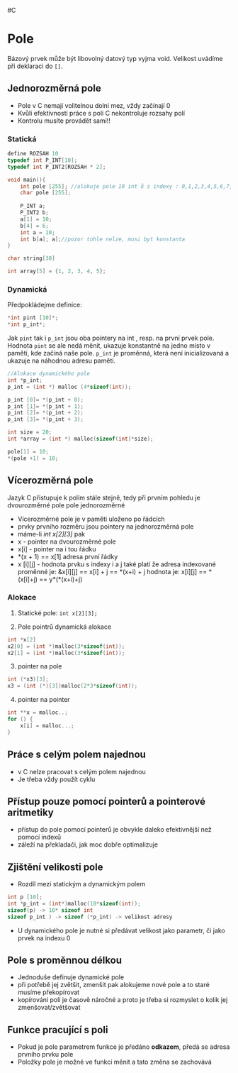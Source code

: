 #C 
# Pole
Bázový prvek může být libovolný datový typ vyjma void. Velikost uvádíme při deklaraci do `[]`.

## Jednorozměrná pole
- Pole v C nemají volitelnou dolní mez, vždy začínají 0
- Kvůli efektivnosti práce s poli C nekontroluje rozsahy polí
- Kontrolu musíte provádět sami!!

### Statická
```c
define ROZSAH 10
typedef int P_INT[10];
typedef int P_INT2[ROZSAH * 2];

void main(){
	int pole [255]; //alokuje pole 10 int ů s indexy : 0,1,2,3,4,5,6,7,8,9
	char pole [255];
	
	P_INT a;
	P_INT2 b;
	a[1] = 10;
	b[4] = 6;
	int a = 10;
	int b[a]; a];//pozor tohle nelze, musi byt konstanta
}
```

```C
char string[30]

int array[5] = {1, 2, 3, 4, 5};
```

### Dynamická
Předpokládejme definice:
```c
*int pint [10]*;
*int p_int*;
```
Jak `pint` tak i `p_int` jsou oba pointery na int , resp. na první prvek pole. Hodnota `pint` se ale nedá měnit, ukazuje konstantně na jedno místo v paměti, kde začíná naše pole. `p_int` je proměnná, která není inicializovaná a ukazuje na náhodnou adresu paměti. 
```c
//Alokace dynamického pole
int *p_int;
p_int = (int *) malloc (4*sizeof(int));

p_int [0]= *(p_int + 0);
p_int [1]= *(p_int + 1);
p_int [2]= *(p_int + 2);
p_int [3]= *(p_int + 3);
```

```C
int size = 20;
int *array = (int *) malloc(sizeof(int)*size);

pole[1] = 10;
*(pole +1) = 10;
```

## Vícerozměrná pole
Jazyk C  přistupuje k polím stále stejně, tedy při prvním pohledu je dvourozměrné pole
pole jednorozměrné
- Vícerozměrné pole je v paměti uloženo po řádcích
- prvky prvního rozměru jsou pointery na jednorozměrná pole
- máme-li *int x\[2]\[3]*
pak
- x - pointer na dvourozměrné pole
- x\[i] - pointer na i tou řádku
- \*(x + 1) == x\[1] adresa první řádky
- x \[i]\[j] - hodnota prvku s indexy i a j
také platí
že adresa indexované proměnné je:
	\&x\[i]\[j] == x\[i] + j == \*(x+i) + j
hodnota je:
	x\[i]\[j] == \*(x\[i]+j) == y*(\*(x+i)+j)

### Alokace
1) Statické pole:
`int x[2][3];`

2) Pole pointrů
dynamická alokace
```C
int *x[2]
x2[0] = (int *)malloc(3*sizeof(int)); 
x2[1] = (int *)malloc(3*sizeof(int));
```

3) pointer na pole
```C
int (*x3)[3];
x3 = (int (*)[3])malloc(2*3*sizeof(int));
```

4) pointer na pointer
```C
int **x = malloc..;
for () {
	x[i] = malloc...;
}
```


## Práce s celým polem najednou
- v C nelze pracovat s celým polem najednou
- Je třeba vždy použít cyklu
## Přístup pouze pomocí pointerů a pointerové aritmetiky
- přístup do pole pomocí pointerů je obvykle daleko efektivnější než pomocí indexů
- záleží na překladači, jak moc dobře optimalizuje
## Zjištění velikosti pole
- Rozdíl mezi statickým a dynamickým polem
```c
int p [10];
int *p_int = (int*)malloc(10*sizeof(int));
sizeof(p) -> 10* sizeof int
sizeof p_int ) -> sizeof (*p_int) -> velikost adresy
```
- U dynamického pole je nutné si předávat velikost jako parametr, či jako prvek na indexu 0
## Pole s proměnnou délkou
- Jednoduše definuje dynamické pole
- při potřebě jej zvětšit, zmenšit pak alokujeme nové pole a to staré musíme překopírovat
- kopírování polí je časově náročné a proto je třeba si rozmyslet o kolik jej zmenšovat/zvětšovat 
## Funkce pracující s poli
- Pokud je pole parametrem funkce je předáno **odkazem**, předá se adresa prvního prvku pole
- Položky pole je možné ve funkci měnit a tato změna se zachovává


